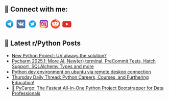 ## 🔎 Connect with me:
[<img src="https://github.com/bullbesh/bullbesh/blob/main/images/Telegram.png" width="32" height="32" />](https://t.me/bullbesh)
[<img src="https://github.com/bullbesh/bullbesh/blob/main/images/VK.png" width="32" height="32" />](https://vk.com/bullbesh)
[<img src="https://github.com/bullbesh/bullbesh/blob/main/images/Twitter.png" width="32" height="32" />](https://twitter.com/bullbesh1)
[<img src="https://github.com/bullbesh/bullbesh/blob/main/images/Instagram.png" width="32" height="32" />](https://www.instagram.com/bullbesh)
[<img src="https://github.com/bullbesh/bullbesh/blob/main/images/Reddit.png" width="32" height="32" />](https://www.reddit.com/user/bullbesh)
[<img src="https://github.com/bullbesh/bullbesh/blob/main/images/YouTube.png" width="32" height="32" />](https://www.youtube.com/channel/UCtfjRs6uzgq5mfm8S06WTcg)

## 📕 Latest r/Python Posts
<!-- BLOG-POST-LIST:START -->
- [New Python Project: UV always the solution?](https://www.reddit.com/r/Python/comments/1k108g3/new_python_project_uv_always_the_solution/)
- [Pycharm 2025.1: More AI, New&lpar;er&rpar; terminal, PreCommit Tests, Hatch Support, SQLAlchemy Types and more](https://www.reddit.com/r/Python/comments/1k100f4/pycharm_20251_more_ai_newer_terminal_precommit/)
- [Python dev environment on ubuntu via remote deskop connection](https://www.reddit.com/r/Python/comments/1k0zdf2/python_dev_environment_on_ubuntu_via_remote/)
- [Thursday Daily Thread: Python Careers, Courses, and Furthering Education!](https://www.reddit.com/r/Python/comments/1k0zbhu/thursday_daily_thread_python_careers_courses_and/)
- [🚀 PyCargo: The Fastest All-in-One Python Project Bootstrapper for Data Professionals](https://www.reddit.com/r/Python/comments/1k0tf0x/pycargo_the_fastest_allinone_python_project/)
<!-- BLOG-POST-LIST:END -->
